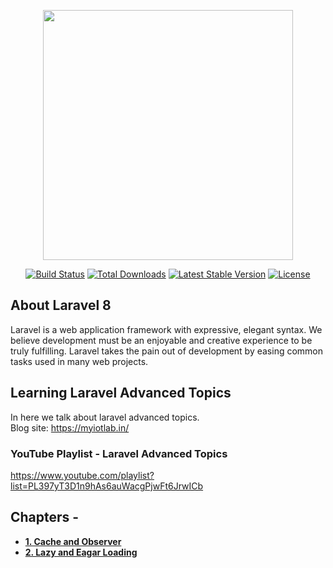 <p align="center"><a href="https://laravel.com" target="_blank"><img src="https://raw.githubusercontent.com/laravel/art/master/logo-lockup/5%20SVG/2%20CMYK/1%20Full%20Color/laravel-logolockup-cmyk-red.svg" width="400"></a></p>

<p align="center">
<a href="https://travis-ci.org/laravel/framework"><img src="https://travis-ci.org/laravel/framework.svg" alt="Build Status"></a>
<a href="https://packagist.org/packages/laravel/framework"><img src="https://img.shields.io/packagist/dt/laravel/framework" alt="Total Downloads"></a>
<a href="https://packagist.org/packages/laravel/framework"><img src="https://img.shields.io/packagist/v/laravel/framework" alt="Latest Stable Version"></a>
<a href="https://packagist.org/packages/laravel/framework"><img src="https://img.shields.io/packagist/l/laravel/framework" alt="License"></a>
</p>

## About Laravel 8

Laravel is a web application framework with expressive, elegant syntax. We believe development must be an enjoyable and creative experience to be truly fulfilling. Laravel takes the pain out of development by easing common tasks used in many web projects.

## Learning Laravel Advanced Topics

In here we talk about laravel advanced topics. <br>Blog site: https://myiotlab.in/

### YouTube Playlist - Laravel Advanced Topics

https://www.youtube.com/playlist?list=PL397yT3D1n9hAs6auWacgPjwFt6JrwICb


## Chapters -

- **[1. Cache and Observer](https://myiotlab.in/post/laravel-advanced-1-laravel-cache-and-observer)**
- **[2. Lazy and Eagar Loading](https://myiotlab.in/post/laravel-advanced-2-laravel-lazy-load-and-eager-load)**



